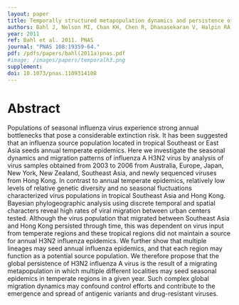 ```yaml
---
layout: paper
title: Temporally structured metapopulation dynamics and persistence of influenza A H3N2 virus in humans.
authors: Bahl J, Nelson MI, Chan KH, Chen R, Dhanasekaran V, Halpin RA, Stockwell TB, Lin X, Wentworth DE, Ghedin E, Guan Y, Peiris JS, Riley S, Rambaut A, Holmes EC, Smith GJ.
year: 2011
ref: Bahl et al. 2011. PNAS
journal: "PNAS 108:19359-64."
pdf: /pdfs/papers/bahl(2011a)pnas.pdf
#image: /images/papers/temporalh3.png
supplement:
doi: 10.1073/pnas.1109314108
---
```


# Abstract

Populations of seasonal influenza virus experience strong annual bottlenecks that pose a considerable extinction risk. It has been suggested that an influenza source population located in tropical Southeast or East Asia seeds annual temperate epidemics. Here we investigate the seasonal dynamics and migration patterns of influenza A H3N2 virus by analysis of virus samples obtained from 2003 to 2006 from Australia, Europe, Japan, New York, New Zealand, Southeast Asia, and newly sequenced viruses from Hong Kong. In contrast to annual temperate epidemics, relatively low levels of relative genetic diversity and no seasonal fluctuations characterized virus populations in tropical Southeast Asia and Hong Kong. Bayesian phylogeographic analysis using discrete temporal and spatial characters reveal high rates of viral migration between urban centers tested. Although the virus population that migrated between Southeast Asia and Hong Kong persisted through time, this was dependent on virus input from temperate regions and these tropical regions did not maintain a source for annual H3N2 influenza epidemics. We further show that multiple lineages may seed annual influenza epidemics, and that each region may function as a potential source population. We therefore propose that the global persistence of H3N2 influenza A virus is the result of a migrating metapopulation in which multiple different localities may seed seasonal epidemics in temperate regions in a given year. Such complex global migration dynamics may confound control efforts and contribute to the emergence and spread of antigenic variants and drug-resistant viruses.
